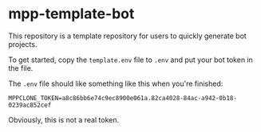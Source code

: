 # mpp-template-bot

This repository is a template repository for users to quickly generate bot projects.

To get started, copy the `template.env` file to `.env` and put your bot token in the file.

The `.env` file should like something like this when you're finished:

```
MPPCLONE_TOKEN=a8c86bb6e74c9ec8900e061a.82ca4028-84ac-a942-0b18-0239ac852cef
```

Obviously, this is not a real token.
